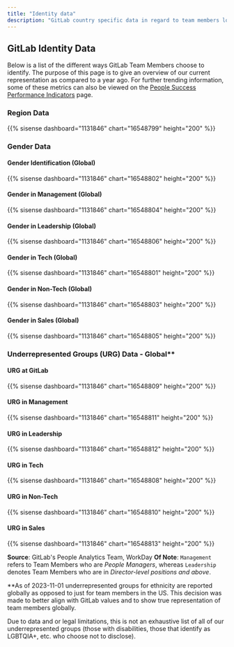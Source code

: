 ```yaml
---
title: "Identity data"
description: "GitLab country specific data in regard to team members location, gender, ethnicity, race, age etc. View data here!"
---
```


## GitLab Identity Data

Below is a list of the different ways GitLab Team Members choose to identify. The purpose of this page is to give an overview of our current representation as compared to a year ago. For further trending information, some of these metrics can also be viewed on the [People Success Performance Indicators](/handbook/people-group/people-success-performance-indicators/) page.

### Region Data

{{% sisense dashboard="1131846" chart="16548799" height="200" %}}

### Gender Data

#### Gender Identification (Global)

{{% sisense dashboard="1131846" chart="16548802" height="200" %}}

#### Gender in Management (Global)

{{% sisense dashboard="1131846" chart="16548804" height="200" %}}

#### Gender in Leadership (Global)

{{% sisense dashboard="1131846" chart="16548806" height="200" %}}

#### Gender in Tech (Global)

{{% sisense dashboard="1131846" chart="16548801" height="200" %}}

#### Gender in Non-Tech (Global)

{{% sisense dashboard="1131846" chart="16548803" height="200" %}}

#### Gender in Sales (Global)

{{% sisense dashboard="1131846" chart="16548805" height="200" %}}

### Underrepresented Groups (URG) Data - Global**

#### URG at GitLab

{{% sisense dashboard="1131846" chart="16548809" height="200" %}}

#### URG in Management

{{% sisense dashboard="1131846" chart="16548811" height="200" %}}

#### URG in Leadership

{{% sisense dashboard="1131846" chart="16548812" height="200" %}}

#### URG in Tech

{{% sisense dashboard="1131846" chart="16548808" height="200" %}}

#### URG in Non-Tech

{{% sisense dashboard="1131846" chart="16548810" height="200" %}}

#### URG in Sales

{{% sisense dashboard="1131846" chart="16548813" height="200" %}}

**Source**: GitLab's People Analytics Team, WorkDay
**Of Note**: `Management` refers to Team Members who are *People Managers*, whereas `Leadership` denotes Team Members who are in *Director-level positions and above*.

**As of 2023-11-01 underrepresented groups for ethnicity are reported globally as opposed to just for team members in the US. This decision was made to better align with GitLab values and to show true representation of team members globally. 

Due to data and or legal limitations, this is not an exhaustive list of all of our underrepresented groups (those with disabilities, those that identify as LGBTQIA+, etc. who choose not to disclose).
